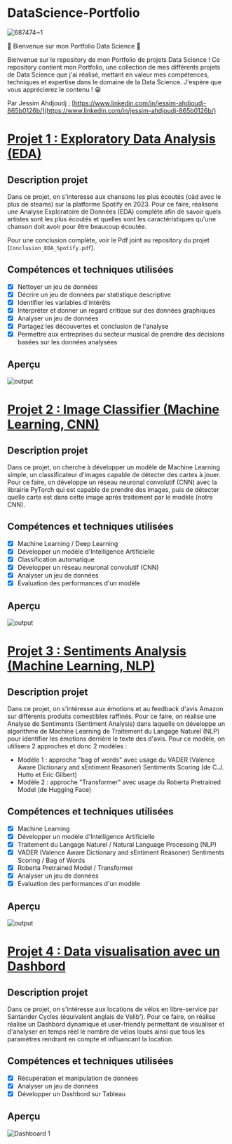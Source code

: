 # DataScience-Portfolio

![687474~1](https://github.com/JessAhdj/DataScience-Portfolio/assets/128965546/f6af4023-aa6f-4257-80e5-9b4faa79a150)

👋 Bienvenue sur mon Portfolio Data Science 👋

Bienvenue sur le repository de mon Portfolio de projets Data Science ! Ce repository contient mon Portfolio, une collection de mes différents projets de Data Science que j'ai réalisé, mettant en valeur mes compétences, techniques et expertise dans le domaine de la Data Science. J'espère que vous apprécierez le contenu ! 😀

Par Jessim Ahdjoudj ; [https://www.linkedin.com/in/jessim-ahdjoudj-865b0126b/](https://www.linkedin.com/in/jessim-ahdjoudj-865b0126b/)

# [Projet 1 : Exploratory Data Analysis (EDA)](https://github.com/JessAhdj/DataScience-Portfolio/tree/main/Projet%201)
## Description projet
Dans ce projet, on s'interesse aux chansons les plus écoutés (càd avec le plus de steams) sur la platforme Spotify en 2023. Pour ce faire, réalisons une Analyse Exploratoire de Données (EDA) complète afin de savoir quels artistes sont les plus écoutés et quelles sont les caractéristiques qu'une chanson doit avoir pour être beaucoup écoutée.

Pour une conclusion complète, voir le Pdf joint au repository du projet (`Conclusion_EDA_Spotify.pdf`).

## Compétences et techniques utilisées
- [x] Nettoyer un jeu de données
- [x] Décrire un jeu de données par statistique descriptive
- [x] Identifier les variables d'intérêts
- [x] Interpréter et donner un regard critique sur des données graphiques
- [x] Analyser un jeu de données
- [x] Partagez les découvertes et conclusion de l'analyse
- [x] Permettre aux entreprises du secteur musical de prendre des décisions basées sur les données analysées

## Aperçu
![output](https://github.com/JessAhdj/DataScience-Portfolio/assets/128965546/d6255d7b-7e44-46d0-ad59-4d2be5d620be)

# [Projet 2 : Image Classifier (Machine Learning, CNN)](https://github.com/JessAhdj/DataScience-Portfolio/tree/main/Projet%202)
## Description projet
Dans ce projet, on cherche à développer un modèle de Machine Learning simple, un classificateur d'images capable de détecter des cartes à jouer. Pour ce faire, on développe un réseau neuronal convolutif (CNN) avec la librairie PyTorch qui est capable de prendre des images, puis de détecter quelle carte est dans cette image après traitement par le modèle (notre CNN).

## Compétences et techniques utilisées
- [x] Machine Learning / Deep Learning
- [X] Développer un modèle d'Intelligence Artificielle
- [X] Classification automatique
- [x] Développer un réseau neuronal convolutif (CNN)
- [x] Analyser un jeu de données
- [X] Evaluation des performances d'un modèle

## Aperçu
![output](https://github.com/JessAhdj/DataScience-Portfolio/assets/128965546/23fd738c-a710-4e6d-a43f-fe481ff8a149)

# [Projet 3 : Sentiments Analysis (Machine Learning, NLP)](https://github.com/JessAhdj/DataScience-Portfolio/tree/main/Projet%203)
## Description projet
Dans ce projet, on s'intéresse aux émotions et au feedback d'avis Amazon sur différents produits comestibles raffinés. Pour ce faire, on réalise une Analyse de Sentiments (Sentiment Analysis) dans laquelle on développe un algorithme de Machine Learning de Traitement du Langage Naturel (NLP) pour identifier les émotions derrière le texte des d'avis. Pour ce modèle, on utilisera 2 approches et donc 2 modèles : 
- Modèle 1 : approche "bag of words" avec usage du VADER (Valence Aware Dictionary and sEntiment Reasoner) Sentiments Scoring (de C.J. Hutto et Eric Gilbert)
- Modèle 2 : approche "Transformer" avec usage du Roberta Pretrained Model (de Hugging Face)

## Compétences et techniques utilisées
- [x] Machine Learning
- [X] Développer un modèle d'Intelligence Artificielle
- [X] Traitement du Langage Naturel / Natural Language Processing (NLP)
- [x] VADER (Valence Aware Dictionary and sEntiment Reasoner) Sentiments Scoring / Bag of Words
- [X] Roberta Pretrained Model / Transformer
- [x] Analyser un jeu de données
- [X] Evaluation des performances d'un modèle

## Aperçu
![output](https://github.com/JessAhdj/DataScience-Portfolio/assets/128965546/b9b0e7bc-4947-4d03-be69-6dfe258d2da3)

# [Projet 4 : Data visualisation avec un Dashbord](https://github.com/JessAhdj/DataScience-Portfolio/tree/main/Projet%204)
## Description projet
Dans ce projet, on s'intéresse aux locations de vélos en libre-service par Santander Cycles (équivalent anglais de Velib'). Pour ce faire, on réalise réalise un Dashbord dynamique et user-friendly permettant de visualiser et d'analyser en temps réel le nombre de vélos loués ainsi que tous les paramètres rendrant en compte et influancant la location.

## Compétences et techniques utilisées
- [x] Récupération et manipulation de données
- [X] Analyser un jeu de données
- [X] Développer un Dashbord sur Tableau

## Aperçu
![Dashboard 1](https://github.com/JessAhdj/DataScience-Portfolio/assets/128965546/1ed7ed6b-2b5b-47ae-ba3d-7957d2277d1f)
